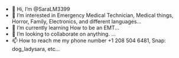 - 👋 Hi, I’m @SaraLM3399
- 👀 I’m interested in Emergency Medical Technician, Medical things, Horror, Family, Electronics, and different languages...
- 🌱 I’m currently learning How to be an EMT...
- 💞️ I’m looking to collaborate on anything. ...
- 📫 How to reach me my phone number +1 208 504 6481, Snap: dog_ladysara, etc...

<!---
SaraLM3399/SaraLM3399 is a ✨ special ✨ repository because its `README.md` (this file) appears on your GitHub profile.
You can click the Preview link to take a look at your changes.
--->
